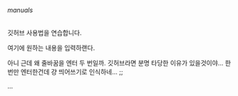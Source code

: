 ###### manuals
깃허브 사용법을 연습합니다.

여기에 원하는 내용을 입력하랜다.

아니 근데 왜 줄바꿈을 엔터 두 번일까. 깃허브라면 분명 타당한 이유가 있을것이야...
한 번만 엔터한건데 걍 띄어쓰기로 인식하네... ;; 

...
